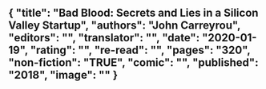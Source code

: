 {
 "title": "Bad Blood: Secrets and Lies in a Silicon Valley Startup",
 "authors": "John Carreyrou",
 "editors": "",
 "translator": "",
 "date": "2020-01-19",
 "rating": "",
 "re-read": "",
 "pages": "320",
 "non-fiction": "TRUE",
 "comic": "",
 "published": "2018",
 "image": ""
}
---

